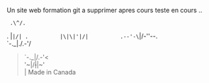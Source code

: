 Un site web formation git a supprimer apres cours teste en cours ..

     .\^/.          
   . |`|/| .         
   |\|\|'|/|         
.--'-\`|/-''--.      
 \`-._\|./.-'/       
  >`-._|/.-'<         
 '~|/~~|~~\|~'       
       |
Made in Canada